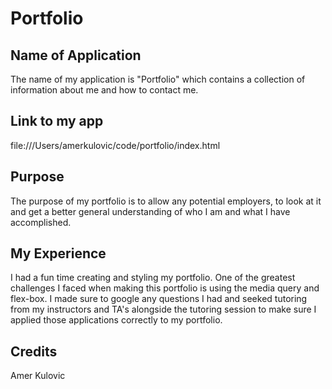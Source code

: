# Portfolio

## Name of Application

The name of my application is "Portfolio" which contains a collection of information about me and how to contact me.

## Link to my app

file:///Users/amerkulovic/code/portfolio/index.html

## Purpose

The purpose of my portfolio is to allow any potential employers, to look at it and get a better general understanding of who I am and what I have accomplished.

## My Experience

I had a fun time creating and styling my portfolio. One of the greatest challenges I faced when making this portfolio is using the media query and flex-box. I made sure to google any questions I had and seeked tutoring from my instructors and TA's alongside the tutoring session to make sure I applied those applications correctly to my portfolio.

## Credits

Amer Kulovic
